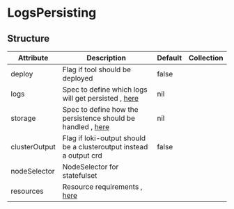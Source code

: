 # LogsPersisting 
 

## Structure 
 

| Attribute     | Description                                                                    | Default | Collection  |
| ------------- | ------------------------------------------------------------------------------ | ------- | ----------  |
| deploy        | Flag if tool should be deployed                                                |  false  |             |
| logs          | Spec to define which logs will get persisted , [here](Logs.md)                 |  nil    |             |
| storage       | Spec to define how the persistence should be handled , [here](storage/Spec.md) |  nil    |             |
| clusterOutput | Flag if loki-output should be a clusteroutput instead a output crd             |  false  |             |
| nodeSelector  | NodeSelector for statefulset                                                   |         |             |
| resources     | Resource requirements , [here](v1/ResourceRequirements.md)                     |         |             |